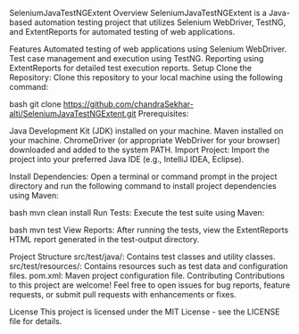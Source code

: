 SeleniumJavaTestNGExtent
Overview
SeleniumJavaTestNGExtent is a Java-based automation testing project that utilizes Selenium WebDriver, TestNG, and ExtentReports for automated testing of web applications.

Features
Automated testing of web applications using Selenium WebDriver.
Test case management and execution using TestNG.
Reporting using ExtentReports for detailed test execution reports.
Setup
Clone the Repository: Clone this repository to your local machine using the following command:

bash
git clone https://github.com/chandraSekhar-alti/SeleniumJavaTestNGExtent.git
Prerequisites:

Java Development Kit (JDK) installed on your machine.
Maven installed on your machine.
ChromeDriver (or appropriate WebDriver for your browser) downloaded and added to the system PATH.
Import Project: Import the project into your preferred Java IDE (e.g., IntelliJ IDEA, Eclipse).

Install Dependencies: Open a terminal or command prompt in the project directory and run the following command to install project dependencies using Maven:

bash
mvn clean install
Run Tests: Execute the test suite using Maven:

bash
mvn test
View Reports: After running the tests, view the ExtentReports HTML report generated in the test-output directory.

Project Structure
src/test/java/: Contains test classes and utility classes.
src/test/resources/: Contains resources such as test data and configuration files.
pom.xml: Maven project configuration file.
Contributing
Contributions to this project are welcome! Feel free to open issues for bug reports, feature requests, or submit pull requests with enhancements or fixes.

License
This project is licensed under the MIT License - see the LICENSE file for details.
